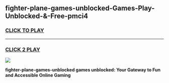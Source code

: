 
## fighter-plane-games-unblocked-Games-Play-Unblocked-&-Free-pmci4
<h3>
<a href="https://premium76.site?title=fighter-plane-games-unblocked&ref=24A">CLICK TO PLAY</a></h3>
<hr>

<h3>
<a href="https://premium76.site?title=fighter-plane-games-unblocked&ref=24A">CLICK 2 PLAY</a>
  
</h3>

<a href="https://premium76.site?title=fighter-plane-games-unblocked&ref=24A"><img src="https://clearcache.store/games.png"></a>


**fighter-plane-games-unblocked games unblocked: Your Gateway to Fun and Accessible Online Gaming**
